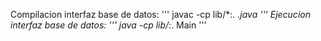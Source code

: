 Compilacion interfaz base de datos:
'''
javac -cp lib/*:. *.java
'''
Ejecucion interfaz base de datos:
'''
java -cp lib/*:. Main
'''
